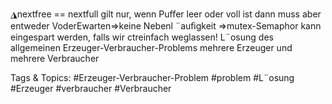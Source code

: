 ◮nextfree == nextfull gilt nur, wenn Puﬀer leer oder voll ist
dann muss aber entweder VoderEwarten⇒keine Nebenl ¨auﬁgkeit
⇒mutex-Semaphor kann eingespart werden, falls wir ctreinfach weglassen!
L¨osung des allgemeinen Erzeuger-Verbraucher-Problems
mehrere Erzeuger und mehrere Verbraucher

   Tags & Topics:
   #Erzeuger-Verbraucher-Problem
   #problem
   #L¨osung
   #Erzeuger
   #verbraucher
   #Verbraucher